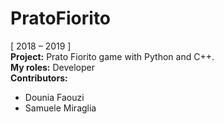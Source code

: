 # PratoFiorito
[ 2018 – 2019 ]  
**Project:** Prato Fiorito game with Python and C++.  
**My roles:** Developer  
**Contributors:** 
- Dounia Faouzi
- Samuele Miraglia
